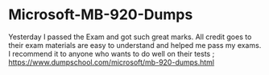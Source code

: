 # Microsoft-MB-920-Dumps
Yesterday I passed the Exam and got such great marks. All credit goes to their exam materials are easy to understand and helped me pass my exams. I recommend it to anyone who wants to do well on their tests ; https://www.dumpschool.com/microsoft/mb-920-dumps.html
